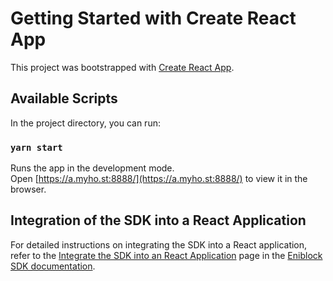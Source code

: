 # Getting Started with Create React App

This project was bootstrapped with [Create React App](https://github.com/facebook/create-react-app).

## Available Scripts

In the project directory, you can run:

### `yarn start`

Runs the app in the development mode.\
Open [https://a.myho.st:8888/](https://a.myho.st:8888/) to view it in the browser.

## Integration of the SDK into a React Application

For detailed instructions on integrating the SDK into a React application, refer to the [Integrate the SDK into an React Application](https://sdk.eniblock.com/docs/sdk_overview/sdk-get_started/get-started-react) page in the [Eniblock SDK documentation](https://sdk.eniblock.com/docs).
